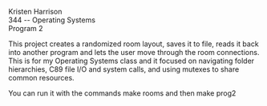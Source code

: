 Kristen Harrison  
344 -- Operating Systems   
Program 2  
  
This project creates a randomized room layout, saves it to file, reads it back into another program and lets the user move through the room connections.  
This is for my Operating Systems class and it focused on navigating folder hierarchies, C89 file I/O and system calls, and using mutexes to share common resources.   
  
You can run it with the commands make rooms and then make prog2